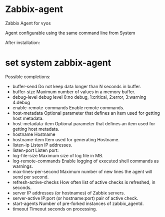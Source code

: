 # Zabbix-agent
Zabbix Agent for vyos

Agent configurable using the same command line from System

After installation:

# set system zabbix-agent 
Possible completions:
- buffer-send  Do not keep data longer than N seconds in buffer.<br>
-   buffer-size  Maximum number of values in a memory buffer.
-   debug-level  debug level 0:no debug, 1:critical, 2:error, 3:warning 4:debug
-   enable-remote-commands  Enable remote commands.
-   host-metadata  Optional parameter that defines an item used for getting host metadata.
-   host-metadata-item   Optional parameter that defines an item used for getting host metadata.
-   hostname     Hostname
-   hostname-item   Item used for generating Hostname.
-   listen-ip    Listen IP addresses.
-   listen-port  Listen port:
-   log-file-size    Maximum size of log file in MB.
-   log-remote-commands    Enable logging of executed shell commands as warnings.
-   max-lines-per-second   Maximum number of new lines the agent will send per second.
-   refresh-active-checks  How often list of active checks is refreshed, in seconds.
-  server       IP addresses (or hostnames) of Zabbix servers.
-   server-active   IP:port (or hostname:port) pair of active check.
-  start-agents Number of pre-forked instances of zabbix_agentd.
-   timeout      Timeout seconds on processing.
